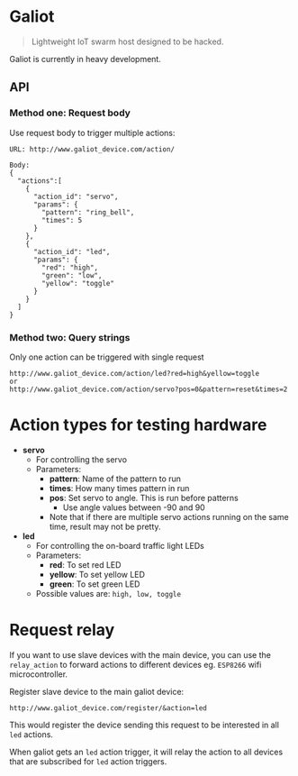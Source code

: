 # Galiot
> Lightweight IoT swarm host designed to be hacked.

Galiot is currently in heavy development.

## API

### Method one: Request body

Use request body to trigger multiple actions:

```
URL: http://www.galiot_device.com/action/

Body:
{
  "actions":[
    {
      "action_id": "servo",
      "params": {
        "pattern": "ring_bell",
        "times": 5
      }
    },
    {
      "action_id": "led",
      "params": {
        "red": "high",
        "green": "low",
        "yellow": "toggle"
      }
    }
  ]
}

```

### Method two: Query strings

Only one action can be triggered with single request

```
http://www.galiot_device.com/action/led?red=high&yellow=toggle
or
http://www.galiot_device.com/action/servo?pos=0&pattern=reset&times=2
```

# Action types for testing hardware
  - **servo**
    - For controlling the servo
    - Parameters:
      - **pattern**: Name of the pattern to run
      - **times**: How many times pattern in run
      - **pos**: Set servo to angle. This is run before patterns
        - Use angle values between -90 and 90
      - Note that if there are multiple servo actions running on the same time, result may not be pretty.
  - **led**
    - For controlling the on-board traffic light LEDs
    - Parameters:
      - **red**: To set red LED
      - **yellow**: To set yellow LED
      - **green**: To set green LED
    - Possible values are: `high, low, toggle`

# Request relay

If you want to use slave devices with the main device, you can use the `relay_action` to forward actions to different devices eg. `ESP8266` wifi microcontroller.

Register slave device to the main galiot device:

```
http://www.galiot_device.com/register/&action=led
```

This would register the device sending this request to be interested in all `led` actions.

When galiot gets an `led` action trigger, it will relay the action to all devices 
that are subscribed for `led` action triggers.

